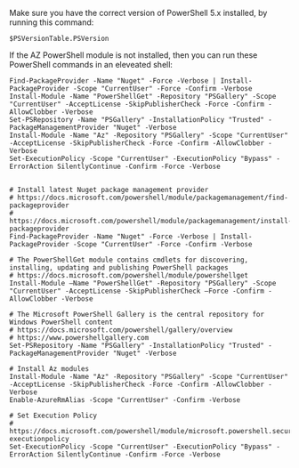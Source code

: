 Make sure you have the correct version of PowerShell 5.x installed, by running this command:

    $PSVersionTable.PSVersion

If the AZ PowerShell module is not installed, then you can run these PowerShell commands in an eleveated shell:

    Find-PackageProvider -Name "Nuget" -Force -Verbose | Install-PackageProvider -Scope "CurrentUser" -Force -Confirm -Verbose
    Install-Module -Name "PowerShellGet" -Repository "PSGallery" -Scope "CurrentUser" -AcceptLicense -SkipPublisherCheck -Force -Confirm -AllowClobber -Verbose
    Set-PSRepository -Name "PSGallery" -InstallationPolicy "Trusted" -PackageManagementProvider "Nuget" -Verbose
    Install-Module -Name "Az" -Repository "PSGallery" -Scope "CurrentUser" -AcceptLicense -SkipPublisherCheck -Force -Confirm -AllowClobber -Verbose
    Set-ExecutionPolicy -Scope "CurrentUser" -ExecutionPolicy "Bypass" -ErrorAction SilentlyContinue -Confirm -Force -Verbose


    # Install latest Nuget package management provider
    # https://docs.microsoft.com/powershell/module/packagemanagement/find-packageprovider
    # https://docs.microsoft.com/powershell/module/packagemanagement/install-packageprovider
    Find-PackageProvider -Name "Nuget" -Force -Verbose | Install-PackageProvider -Scope "CurrentUser" -Force -Confirm -Verbose
    
    # The PowerShellGet module contains cmdlets for discovering, installing, updating and publishing PowerShell packages
    # https://docs.microsoft.com/powershell/module/powershellget
    Install-Module –Name "PowerShellGet" -Repository "PSGallery" -Scope "CurrentUser" -AcceptLicense -SkipPublisherCheck –Force -Confirm -AllowClobber -Verbose
    
    # The Microsoft PowerShell Gallery is the central repository for Windows PowerShell content
    # https://docs.microsoft.com/powershell/gallery/overview
    # https://www.powershellgallery.com
    Set-PSRepository -Name "PSGallery" -InstallationPolicy "Trusted" -PackageManagementProvider "Nuget" -Verbose
    
    # Install Az modules
    Install-Module -Name "Az" -Repository "PSGallery" -Scope "CurrentUser" -AcceptLicense -SkipPublisherCheck -Force -Confirm -AllowClobber -Verbose
    Enable-AzureRmAlias -Scope "CurrentUser" -Confirm -Verbose
    
    # Set Execution Policy
    # https://docs.microsoft.com/powershell/module/microsoft.powershell.security/set-executionpolicy
    Set-ExecutionPolicy -Scope "CurrentUser" -ExecutionPolicy "Bypass" -ErrorAction SilentlyContinue -Confirm -Force -Verbose
